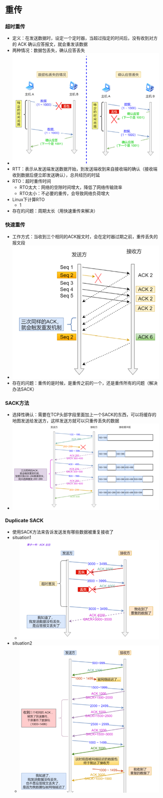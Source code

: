 # 重传

### 超时重传

- 定义：在发送数据时，设定⼀个定时器，当超过指定的时间后，没有收到对⽅的 ACK 确认应答报⽂，就会重发该数据
- 两种情况：数据包丢失，确认应答丢失
- ![](image/超时重传.png)
- RTT：表示从发送端发送数据开始，到发送端收到来自接收端的确认（接收端收到数据后便立即发送确认），总共经历的时延
- RTO：超时重传时间
  - RTO太大：网络的空隙时间增大，降低了网络传输效率
  - RTO太小：不必要的重传，会导致网络负荷增大
- Linux下计算RTO
  - 1
- 存在的问题：周期太长（用快速重传来解决）







### 快速重传

- 工作方式：当收到三个相同的ACK报文时，会在定时器过期之前，重传丢失的报文段
- ![](image/快速重传.png)
- 存在的问题：重传的是时候，是重传之前的一个，还是重传所有的问题（解决办法SACK）







### SACK方法

- 选择性确认：需要在TCP头部字段里面加上一个SACK的东西，可以将缓存的地图发送给发送方，这样发送方就可以只重传丢失的数据
- ![](image/SACK.png)







### Duplicate SACK

- 使用SACK方法来告诉发送发有哪些数据被重复接收了
- situation1
  - ![](image/ACK丢包.png)
- situation2
  - ![](image/网络延时.png)

